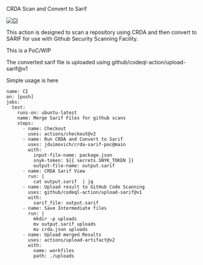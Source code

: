 
CRDA Scan and Convert to Sarif

[![CI](https://github.com/jduimovich/crda-sarif-poc/actions/workflows/ci.yml/badge.svg)](https://github.com/jduimovich/crda-sarif-poc/actions/workflows/ci.yml)

This action is designed to scan a repository using CRDA and then convert to SARIF for use with Github Security Scanning Facility.

This is a PoC/WIP

The converted sarif file is uploaded using  github/codeql-action/upload-sarif@v1  

Simple usage is here 

``` 
name: CI
on: [push]  
jobs:
  test:
    runs-on: ubuntu-latest
    name: Merge Sarif Files for github scans
    steps: 
      - name: Checkout
        uses: actions/checkout@v2 
      - name: Run CRDA and Convert to Sarif
        uses: jduimovich/crda-sarif-poc@main 
        with:
          input-file-name: package.json
          snyk-token: ${{ secrets.SNYK_TOKEN }}
          output-file-name: output.sarif
      - name: CRDA Sarif View
        run: |  
          cat output.sarif  | jq 
      - name: Upload result to GitHub Code Scanning
        uses: github/codeql-action/upload-sarif@v1
        with:
          sarif_file: output.sarif
      - name: Save Intermediate files
        run: |  
          mkdir -p uploads
          mv output.sarif uploads 
          mv crda.json uploads 
      - name: Upload merged Results  
        uses: actions/upload-artifact@v2
        with: 
          name: workfiles
          path: ./uploads
```
